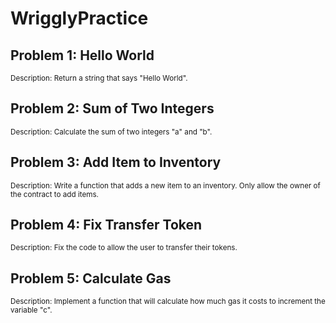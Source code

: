 # WrigglyPractice

## Problem 1: Hello World

<small>Description: Return a string that says "Hello World".</small>

## Problem 2: Sum of Two Integers

<small>Description: Calculate the sum of two integers "a" and "b".</small>

## Problem 3: Add Item to Inventory

<small>Description: Write a function that adds a new item to an inventory. Only allow the owner of the contract to add items.</small>

## Problem 4: Fix Transfer Token

<small>Description: Fix the code to allow the user to transfer their tokens.</small>

## Problem 5: Calculate Gas

<small>Description: Implement a function that will calculate how much gas it costs to increment the variable "c".</small>
